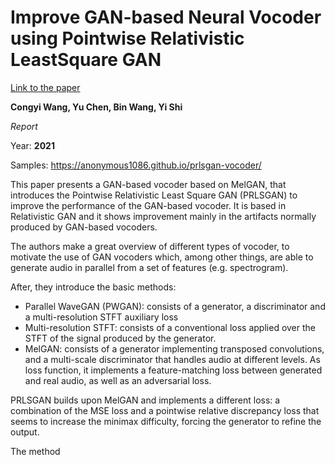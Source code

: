 # Improve GAN-based Neural Vocoder using Pointwise Relativistic LeastSquare GAN
[Link to the paper](https://arxiv.org/abs/2103.14245)

**Congyi Wang, Yu Chen, Bin Wang, Yi Shi**

*Report*

Year: **2021**

Samples: https://anonymous1086.github.io/prlsgan-vocoder/

This paper presents a GAN-based vocoder based on MelGAN, that introduces the Pointwise Relativistic Least Square GAN (PRLSGAN) to improve the performance of the GAN-based vocoder. It is based in Relativistic GAN and it shows improvement mainly in the artifacts normally produced by GAN-based vocoders.

The authors make a great overview of different types of vocoder, to motivate the use of GAN vocoders which, among other things, are able to generate audio in parallel from a set of features (e.g. spectrogram).

After, they introduce the basic methods:
- Parallel WaveGAN (PWGAN): consists of a generator, a discriminator and a multi-resolution STFT auxiliary loss
- Multi-resolution STFT: consists of a conventional loss applied over the STFT of the signal produced by the generator.
- MelGAN: consists of a generator implementing transposed convolutions, and a multi-scale discriminator that handles audio at different levels. As loss function, it implements a feature-matching loss between generated and real audio, as well as an adversarial loss.

PRLSGAN builds upon MelGAN and implements a different loss: a combination of the MSE loss and a pointwise relative discrepancy loss that seems to increase the minimax difficulty, forcing the generator to refine the output.



The method